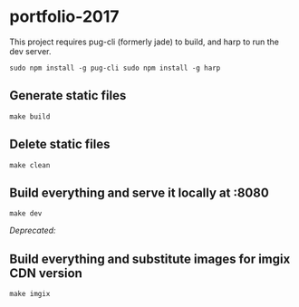 # portfolio-2017

This project requires pug-cli (formerly jade) to build, and harp to run the dev server.

`
sudo npm install -g pug-cli
sudo npm install -g harp
`


## Generate static files
`make build`

## Delete static files
`make clean`

## Build everything and serve it locally at :8080
`make dev`

*Deprecated:*

## Build everything and substitute images for imgix CDN version
`make imgix`
